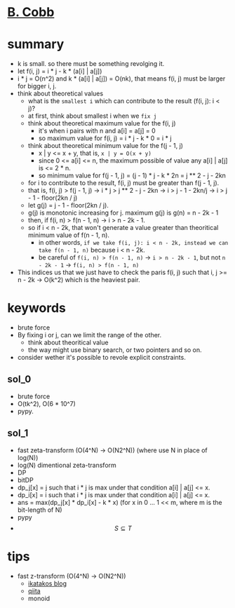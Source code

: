 # [B. Cobb](https://codeforces.com/contest/1554/problem/B)



# summary 
- k is small. so there must be something revolging it.
- let f(i, j) = i * j - k * (a[i] | a[j])
- i * j = O(n^2) and k * (a[i] | a[j]) = O(nk), that means f(i, j) must be larger for bigger i, j. 
- think about theoretical values
  - what is the `smallest i` which can contribute to the result (f(i, j): i < j)?
  - at first, think about smallest i when we `fix j`
  - think about theoretical maximum value for the f(i, j)
    - it's when i pairs with n and a[i] = a[j] = 0
    - so maximum value for f(i, j) = i * j - k * 0 = i * j
  - think about theoretical minimum value for the f(j - 1, j)
    - x | y <= x + y, that is, `x | y = O(x + y)`
    - since 0 <= a[i] <= n, the maximum possible of value any a[i] | a[j] is <= 2 * n.
    - so minimum value for f(j - 1, j) = (j - 1) * j - k * 2n = j ** 2 - j - 2kn
  - for i to contribute to the result, f(i, j) must be greater than f(j - 1, j).
  - that is, f(i, j) > f(j - 1, j) -> i * j > j ** 2 - j - 2kn -> i > j - 1 - 2kn/j -> i > j - 1 - floor(2kn / j)
  - let g(j) = j - 1 - floor(2kn / j).
  - g(j) is monotonic increasing for j. maximum g(j) is g(n) = n - 2k - 1
  - then, if f(i, n) > f(n - 1, n) -> i > n - 2k - 1.
  - so if i < n - 2k, that won't generate a value greater than theoritical minimum value of f(n - 1, n).
    - in other words, `if we take f(i, j): i < n - 2k, instead we can take f(n - 1, n)` because i < n - 2k.
    - be careful of `f(i, n) > f(n - 1, n)` -> `i > n - 2k - 1`, but not `n - 2k - 1` -> `f(i, n) > f(n - 1, n)` 
- This indices us that we just have to check the paris f(i, j) such that  i, j >= n - 2k -> O(k^2)
which is the heaviest pair.



# keywords
- brute force
- By fixing i or j, can we limit the range of the other.
  - think about theoritical value
  - the way might use binary search, or two pointers and so on.
- consider wether it's possible to revole explicit constraints.



## sol_0
- brute force
- O(tk^2), O(6 * 10^7)      
- pypy.



## sol_1
- fast zeta-transform (O(4^N) -> O(N2^N)) (where use N in place of log(N))
- log(N) dimentional zeta-transform
- DP 
- bitDP
- dp_j[x] = j such that i * j is max under that condition a[i] | a[j] <= x.
- dp_i[x] = i such that i * j is max under that condition a[i] | a[j] <= x.
- ans = max(dp_j[x] * dp_i[x] - k * x) (for x in 0 ... 1 << m, where m is the bit-length of N)
- pypy
- $$ S \subseteq{T}$$



# tips
- fast z-transform (O(4^N) -> O(N2^N))
  - [ikatakos blog](https://ikatakos.com/pot/programming_algorithm/dynamic_programming/subset_convolution)
  - [qiita](https://qiita.com/convexineq/items/afc84dfb9ee4ec4a67d5)
  - monoid
